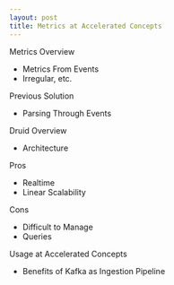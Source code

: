 ```yaml
---
layout: post
title: Metrics at Accelerated Concepts
---
```


Metrics Overview
- Metrics From Events
- Irregular, etc.

Previous Solution
- Parsing Through Events

Druid Overview
- Architecture

Pros
- Realtime
- Linear Scalability

Cons
- Difficult to Manage
- Queries

Usage at Accelerated Concepts
- Benefits of Kafka as Ingestion Pipeline
